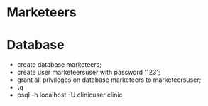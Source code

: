 # Marketeers

# Database
- create database marketeers;
- create user marketeersuser with password '123';
- grant all privileges on database marketeers to marketeersuser;
- \q
- psql -h localhost -U clinicuser clinic

